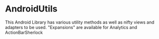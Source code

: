 AndroidUtils
============

This Android Library has various utility methods as well as nifty views and adapters to be used. "Expansions" are available for Analytics and ActionBarSherlock